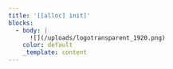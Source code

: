 ```yaml
---
title: '[[alloc] init]'
blocks:
  - body: |
      ![](/uploads/logotransparent_1920.png)
    color: default
    _template: content
---
```


